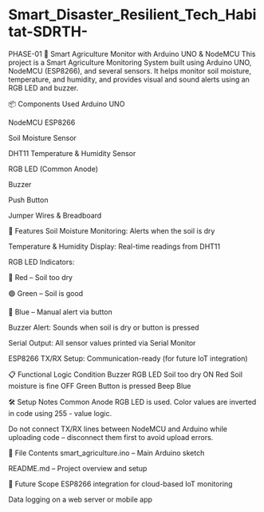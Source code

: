 # Smart_Disaster_Resilient_Tech_Habitat-SDRTH-
PHASE-01
🌱 Smart Agriculture Monitor with Arduino UNO & NodeMCU
This project is a Smart Agriculture Monitoring System built using Arduino UNO, NodeMCU (ESP8266), and several sensors. It helps monitor soil moisture, temperature, and humidity, and provides visual and sound alerts using an RGB LED and buzzer.

📦 Components Used
Arduino UNO

NodeMCU ESP8266

Soil Moisture Sensor

DHT11 Temperature & Humidity Sensor

RGB LED (Common Anode)

Buzzer

Push Button

Jumper Wires & Breadboard

🔧 Features
Soil Moisture Monitoring: Alerts when the soil is dry

Temperature & Humidity Display: Real-time readings from DHT11

RGB LED Indicators:

🔴 Red – Soil too dry

🟢 Green – Soil is good

🔵 Blue – Manual alert via button

Buzzer Alert: Sounds when soil is dry or button is pressed

Serial Output: All sensor values printed via Serial Monitor

ESP8266 TX/RX Setup: Communication-ready (for future IoT integration)

📋 Functional Logic
Condition	Buzzer	RGB LED
Soil too dry	ON	Red
Soil moisture is fine	OFF	Green
Button is pressed	Beep	Blue

🛠 Setup Notes
Common Anode RGB LED is used. Color values are inverted in code using 255 - value logic.

Do not connect TX/RX lines between NodeMCU and Arduino while uploading code – disconnect them first to avoid upload errors.

📁 File Contents
smart_agriculture.ino – Main Arduino sketch

README.md – Project overview and setup

🚀 Future Scope
ESP8266 integration for cloud-based IoT monitoring

Data logging on a web server or mobile app
